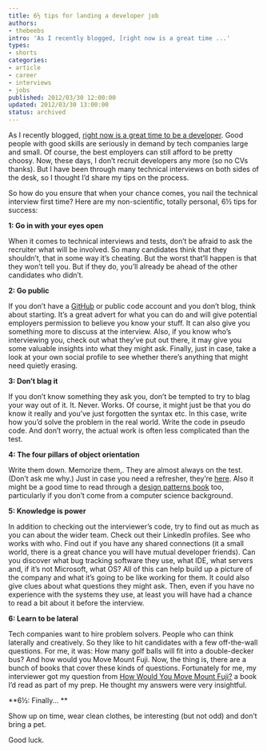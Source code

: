 ```yaml
---
title: 6½ tips for landing a developer job
authors:
- thebeebs
intro: 'As I recently blogged, [right now is a great time ...'
types:
- shorts
categories:
- article
- career
- interviews
- jobs
published: 2012/03/30 12:00:00
updated: 2012/03/30 13:00:00
status: archived
---
```


As I recently blogged, [right now is a great time to be a developer](http://blogs.msdn.com/b/thebeebs/archive/2012/03/12/10-reasons-why-2012-is-a-great-time-to-be-a-developer.aspx). Good people with good skills are seriously in demand by tech companies large and small. Of course, the best employers can still afford to be pretty choosy. Now, these days, I don&rsquo;t recruit developers any more (so no CVs thanks). But I have been through many technical interviews on both sides of the desk, so I thought I&rsquo;d share my tips on the process.<p>So how do you ensure that when your chance comes, you nail the technical interview first time? Here are my non-scientific, totally personal, 6&frac12; tips for success:

**1: Go in with your eyes open**

When it comes to technical interviews and tests, don&rsquo;t be afraid to ask the recruiter what will be involved. So many candidates think that they shouldn&rsquo;t, that in some way it&rsquo;s cheating. But the worst that&rsquo;ll happen is that they won&rsquo;t tell you. But if they do, you&rsquo;ll already be ahead of the other candidates who didn&rsquo;t.

**2: Go public**

If you don&rsquo;t have a [GitHub](https://github.com/) or public code account and you don&rsquo;t blog, think about starting. It&rsquo;s a great advert for what you can do and will give potential employers permission to believe you know your stuff. It can also give you something more to discuss at the interview. Also, if you know who&rsquo;s interviewing you, check out what they&rsquo;ve put out there, it may give you some valuable insights into what they might ask. Finally, just in case, take a look at your own social profile to see whether there&rsquo;s anything that might need quietly erasing.

**3: Don&rsquo;t blag it**

If you don&rsquo;t know something they ask you, don&rsquo;t be tempted to try to blag your way out of it. It. Never. Works. Of course, it might just be that you do know it really and you&rsquo;ve just forgotten the syntax etc. In this case, write how you&rsquo;d solve the problem in the real world. Write the code in pseudo code. And don&rsquo;t worry, the actual work is often less complicated than the test.

**4: The four pillars of object orientation**

Write them down. Memorize them,. They are almost always on the test. (Don&rsquo;t ask me why.) Just in case you need a refresher, they&rsquo;re [here](https://msmvps.com/blogs/deborahk/archive/2009/09/01/basic-pillars-of-an-object-oriented-system.aspx). Also it might be a good time to read through a [design patterns book](http://shop.oreilly.com/product/9780596007126.do) too, particularly if you don&rsquo;t come from a computer science background. 

**5: Knowledge is power**

In addition to checking out the interviewer&rsquo;s code, try to find out as much as you can about the wider team. Check out their LinkedIn profiles. See who works with who. Find out if you have any shared connections (it a small world, there is a great chance you will have mutual developer friends). Can you discover what bug tracking software they use, what IDE, what servers and, if it&rsquo;s not Microsoft, what OS? All of this can help build up a picture of the company and what it&rsquo;s going to be like working for them. It could also give clues about what questions they might ask. Then, even if you have no experience with the systems they use, at least you will have had a chance to read a bit about it before the interview.

**6: Learn to be lateral**

Tech companies want to hire problem solvers. People who can think laterally and creatively. So they like to hit candidates with a few off-the-wall questions. For me, it was: How many golf balls will fit into a double-decker bus? And how would you Move Mount Fuji. Now, the thing is, there are a bunch of books that cover these kinds of questions. Fortunately for me, my interviewer got my question from [How Would You Move Mount Fuji?](http://www.amazon.co.uk/How-Would-Move-Mount-Fuji/dp/0316778494/ref=sr_1_1?ie=UTF8&qid=1332273305&sr=8-1) a book I&rsquo;d read as part of my prep. He thought my answers were very insightful.

**6&frac12;: Finally... **

Show up on time, wear clean clothes, be interesting (but not odd) and don&rsquo;t bring a pet.

Good luck.
</p>